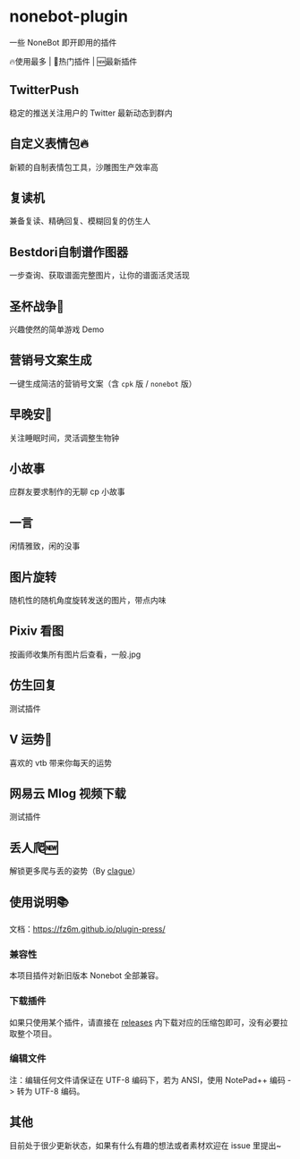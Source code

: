 # nonebot-plugin

一些 NoneBot 即开即用的插件

🔥使用最多 | 🚀热门插件 | 🆕最新插件

## TwitterPush
稳定的推送关注用户的 Twitter 最新动态到群内

## 自定义表情包🔥
新颖的自制表情包工具，沙雕图生产效率高

## 复读机
兼备复读、精确回复、模糊回复的仿生人

## Bestdori自制谱作图器
一步查询、获取谱面完整图片，让你的谱面活灵活现

## 圣杯战争🚀
兴趣使然的简单游戏 Demo

## 营销号文案生成
一键生成简洁的营销号文案（含 `cpk` 版 / `nonebot` 版）

## 早晚安🚀
关注睡眠时间，灵活调整生物钟

## 小故事
应群友要求制作的无聊 cp 小故事

## 一言
闲情雅致，闲的没事

## 图片旋转
随机性的随机角度旋转发送的图片，带点内味

## Pixiv 看图
按画师收集所有图片后查看，一般.jpg

## 仿生回复
测试插件

## V 运势🚀
喜欢的 vtb 带来你每天的运势

## 网易云 Mlog 视频下载

测试插件

## 丢人爬🆕

解锁更多爬与丢的姿势（By [clague](https://github.com/clague)）

## 使用说明📚
文档：https://fz6m.github.io/plugin-press/
### 兼容性
本项目插件对新旧版本 Nonebot 全部兼容。
### 下载插件
如果只使用某个插件，请直接在 [releases](https://github.com/fz6m/nonebot-plugin/releases) 内下载对应的压缩包即可，没有必要拉取整个项目。
### 编辑文件
注：编辑任何文件请保证在 UTF-8 编码下，若为 ANSI，使用 NotePad++ 编码 -> 转为 UTF-8 编码。

## 其他
目前处于很少更新状态，如果有什么有趣的想法或者素材欢迎在 issue 里提出~